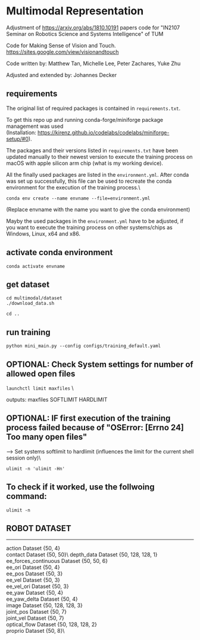 # Multimodal Representation 

Adjustment of https://arxiv.org/abs/1810.10191 papers code for "IN2107 Seminar on Robotics Science and Systems Intelligence" of TUM

Code for Making Sense of Vision and Touch. 
https://sites.google.com/view/visionandtouch

Code written by: Matthew Tan, Michelle Lee, Peter Zachares, Yuke Zhu

Adjusted and extended by: Johannes Decker

## requirements
The original list of required packages is contained in `requirements.txt`.

To get this repo up and running conda-forge/miniforge package management was used\
(Installation: https://kirenz.github.io/codelabs/codelabs/miniforge-setup/#0).

The packages and their versions listed in `requirements.txt` have been updated manually to their newest version to execute the training process on macOS with apple silicon arm chip (what is my working device).

All the finally used packages are listed in the `environment.yml`. After conda was set up successfully, this file can be used to recreate the conda environment for the execution of the training process.\

`conda env create --name envname --file=environment.yml`

(Replace envname with the name you want to give the conda environment)

Mayby the used packages in the `environment.yml` have to be adjusted, if you want to execute the training process on other systems/chips as Windows, Linux, x64 and x86.

## activate conda environment
`conda activate envname`

## get dataset
```
cd multimodal/dataset
./download_data.sh
```

`cd ..`

## run training
`python mini_main.py --config configs/training_default.yaml`

## OPTIONAL: Check System settings for number of allowed open files
`launchctl limit maxfiles` \

outputs: maxfiles    SOFTLIMIT       HARDLIMIT

## OPTIONAL: IF first execution of the training process failed because of "OSError: [Errno 24] Too many open files"
--> Set systems softlimit to hardlimit (influences the limit for the current shell session only)\

`ulimit -n 'ulimit -Hn'`

## To check if it worked, use the follwoing command:
`ulimit -n`

## ROBOT DATASET
----
action                   Dataset {50, 4}\
contact                  Dataset {50, 50}\ 
depth_data               Dataset {50, 128, 128, 1}\
ee_forces_continuous     Dataset {50, 50, 6}\
ee_ori                   Dataset {50, 4}\
ee_pos                   Dataset {50, 3}\
ee_vel                   Dataset {50, 3}\
ee_vel_ori               Dataset {50, 3}\
ee_yaw                   Dataset {50, 4}\
ee_yaw_delta             Dataset {50, 4}\
image                    Dataset {50, 128, 128, 3}\
joint_pos                Dataset {50, 7}\
joint_vel                Dataset {50, 7}\
optical_flow             Dataset {50, 128, 128, 2}\
proprio                  Dataset {50, 8}\
